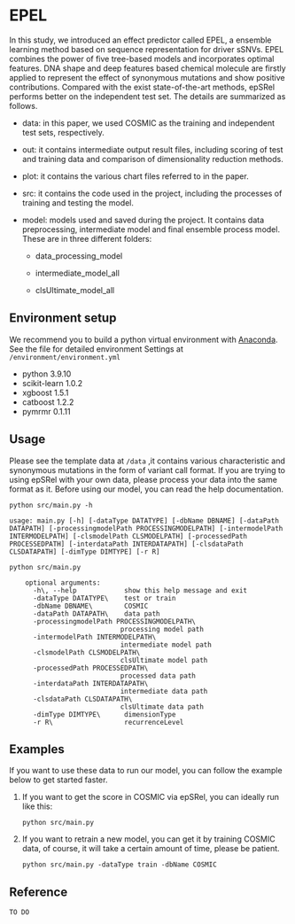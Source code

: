 # EPEL
In this study, we introduced an effect predictor called EPEL, a ensemble learning method based on sequence representation for driver sSNVs. EPEL combines the power of five tree-based models and incorporates optimal features. DNA shape and deep features based chemical molecule are firstly applied to represent the effect of synonymous mutations and show positive contributions. Compared with the exist state-of-the-art methods, epSRel performs better on the independent test set. The details are summarized as follows. 

* data: in this paper, we used COSMIC as the training and independent test sets, respectively.

* out: it contains intermediate output result files, including scoring of test and training data and comparison of dimensionality reduction methods.

* plot: it contains the various chart files referred to in the paper.

* src: it contains the code used in the project, including the processes of training and testing the model.

* model: models used and saved during the project. It contains data preprocessing, intermediate model and final ensemble process model. These are in three different folders:

  * data_processing_model

  * intermediate_model_all

  * clsUltimate_model_all

    

## Environment setup
We recommend you to build a python virtual environment with [Anaconda](https://docs.anaconda.com/anaconda/). See the file for detailed environment Settings at  `/environment/environment.yml`

* python 3.9.10
* scikit-learn 1.0.2
* xgboost  1.5.1
* catboost  1.2.2
* pymrmr  0.1.11

## Usage

Please see the template data at `/data` ,it contains various characteristic and synonymous mutations in the form of variant call format. If you are trying to using epSRel with your own data, please process your data into the same format as it. Before using our model, you can read the help documentation.

```
python src/main.py -h

usage: main.py [-h] [-dataType DATATYPE] [-dbName DBNAME] [-dataPath DATAPATH] [-processingmodelPath PROCESSINGMODELPATH] [-intermodelPath INTERMODELPATH] [-clsmodelPath CLSMODELPATH] [-processedPath PROCESSEDPATH] [-interdataPath INTERDATAPATH] [-clsdataPath CLSDATAPATH] [-dimType DIMTYPE] [-r R]
```



```
python src/main.py 

    optional arguments:
      -h\, --help            show this help message and exit
      -dataType DATATYPE\    test or train
      -dbName DBNAME\        COSMIC
      -dataPath DATAPATH\    data path
      -processingmodelPath PROCESSINGMODELPATH\
                            processing model path
      -intermodelPath INTERMODELPATH\
                            intermediate model path
      -clsmodelPath CLSMODELPATH\
                            clsUltimate model path
      -processedPath PROCESSEDPATH\
                            processed data path
      -interdataPath INTERDATAPATH\
                            intermediate data path
      -clsdataPath CLSDATAPATH\
                            clsUltimate data path
      -dimType DIMTYPE\      dimensionType
      -r R\                  recurrenceLevel

```

## Examples

If you want to use these data to run our model, you can follow the example below to get started faster.

1. If you want to get the score in COSMIC via epSRel, you can ideally run like this:

   ```
   python src/main.py
   ```

2. If you want to retrain a new model, you can get it by training COSMIC data, of course, it will take a certain amount of time, please be patient.

   ```
   python src/main.py -dataType train -dbName COSMIC
   ```

## Reference

```
TO DO
```

